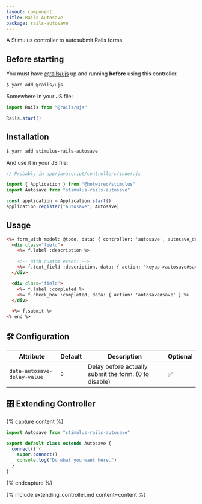 ```yaml
---
layout: component
title: Rails Autosave
package: rails-autosave
---
```


A Stimulus controller to autosubmit Rails forms.

## Before starting

You must have [@rails/ujs](https://github.com/rails/rails/tree/master/actionview/app/assets/javascripts) up and running **before** using this controller.

```bash
$ yarn add @rails/ujs
```

Somewhere in your JS file:
```js
import Rails from "@rails/ujs"

Rails.start()
```

## Installation

```bash
$ yarn add stimulus-rails-autosave
```

And use it in your JS file:
```js
// Probably in app/javascript/controllers/index.js

import { Application } from "@hotwired/stimulus"
import Autosave from "stimulus-rails-autosave"

const application = Application.start()
application.register("autosave", Autosave)
```

## Usage

```html
<%= form_with model: @todo, data: { controller: 'autosave', autosave_delay_value: '1000' } do |f| %>
  <div class="field">
    <%= f.label :description %>

    <!-- With custom event! -->
    <%= f.text_field :description, data: { action: 'keyup->autosave#save' }  %>
  </div>

  <div class="field">
    <%= f.label :completed %>
    <%= f.check_box :completed, data: { action: 'autosave#save' } %>
  </div>

  <%= f.submit %>
<% end %>
```

## 🛠 Configuration

| Attribute | Default | Description | Optional |
| --------- | ------- | ----------- | -------- |
| `data-autosave-delay-value` | `0` | Delay before actually submit the form. (0 to disable) | ✅ |

## 🎛 Extending Controller

{% capture content %}
```js
import Autosave from "stimulus-rails-autosave"

export default class extends Autosave {
  connect() {
    super.connect()
    console.log("Do what you want here.")
  }
}
```
{% endcapture %}

{% include extending_controller.md content=content %}
